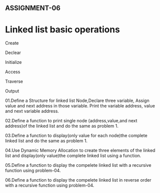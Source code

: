 ## ASSIGNMENT-06

# Linked list basic operations

Create

Declear

Initialize

Access

Traverse

Output

01.Define a Structure for linked list Node,Declare three variable, Assign value and next address in those variable. Print the variable address, value and next variable address.


02.Define a function to print single node (address,value,and next address)of the linked list and do the same as problem 1.


03.Define a function to display(only value for each node)the complete linked list and do the same as problem 1.


04.Use Dynamic Memory Allocation to create three elements of the linked list and display(only value)the complete linked list using a function.


05.Define a function to display the compelete linked list with a recursive function using problem-04.


06.Define a function to display the compelete linked list in reverse order with a recursive function using problem-04.



